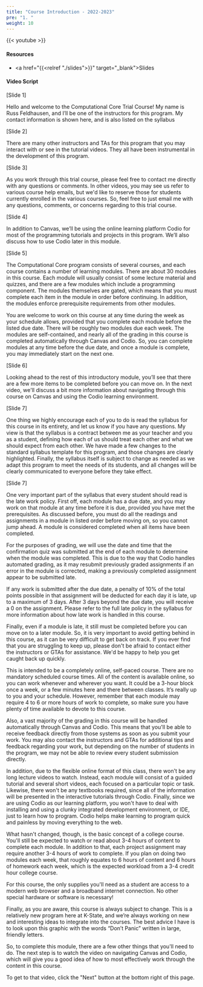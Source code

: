 ```yaml
---
title: "Course Introduction - 2022-2023"
pre: "1. "
weight: 10
---
```


<!-- TODO russfeld -->

{{< youtube  >}}

#### Resources

* <a href="{{<relref "./slides">}}" target="_blank">Slides</a>

#### Video Script


[Slide 1] 

Hello and welcome to the Computational Core Trial Course! My name is Russ Feldhausen, and I’ll be one of the instructors for this program. My contact information is shown here, and is also listed on the syllabus

[Slide 2]

There are many other instructors and TAs for this program that you may interact with or see in the tutorial videos. They all have been instrumental in the development of this program. 

[Slide 3]

As you work through this trial course, please feel free to contact me directly with any questions or comments. In other videos, you may see us refer to various course help emails, but we'd like to reserve those for students currently enrolled in the various courses. So, feel free to just email me with any questions, comments, or concerns regarding to this trial course.

[Slide 4]

In addition to Canvas, we’ll be using the online learning platform Codio for most of the programming tutorials and projects in this program. We’ll also discuss how to use Codio later in this module.

[Slide 5]

The Computational Core program consists of several courses, and each course contains a number of learning modules. There are about 30 modules in this course. Each module will usually consist of some lecture material and quizzes, and there are a few modules which include a programming component. The modules themselves are gated, which means that you must complete each item in the module in order before continuing. In addition, the modules enforce prerequisite requirements from other modules. 

You are welcome to work on this course at any time during the week as your schedule allows, provided that you complete each module before the listed due date. There will be roughly two modules due each week. The modules are self-contained, and nearly all of the grading in this course is completed automatically through Canvas and Codio. So, you can complete modules at any time before the due date, and once a module is complete, you may immediately start on the next one.

[Slide 6]

Looking ahead to the rest of this introductory module, you’ll see that there are a few more items to be completed before you can move on. In the next video, we'll discuss a bit more information about navigating through this course on Canvas and using the Codio learning environment.

[Slide 7]

One thing we highly encourage each of you to do is read the syllabus for this course in its entirety, and let us know if you have any questions. My view is that the syllabus is a contract between me as your teacher and you as a student, defining how each of us should treat each other and what we should expect from each other. We have made a few changes to the standard syllabus template for this program, and those changes are clearly highlighted. Finally, the syllabus itself is subject to change as needed as we adapt this program to meet the needs of its students, and all changes will be clearly communicated to everyone before they take effect.

[Slide 7]

One very important part of the syllabus that every student should read is the late work policy. First off, each module has a due date, and you may work on that module at any time before it is due, provided you have met the prerequisites. As discussed before, you must do all the readings and assignments in a module in listed order before moving on, so you cannot jump ahead. A module is considered completed when all items have been completed.

For the purposes of grading, we will use the date and time that the confirmation quiz was submitted at the end of each module to determine when the module was completed. This is due to the way that Codio handles automated grading, as it may resubmit previously graded assignments if an error in the module is corrected, making a previously completed assignment appear to be submitted late.

If any work is submitted after the due date, a penalty of 10% of the total points possible in that assignment will be deducted for each day it is late, up to a maximum of 3 days. After 3 days beyond the due date, you will receive a 0 on the assignment. Please refer to the full late policy in the syllabus for more information about how late work is handled in this course.

Finally, even if a module is late, it still must be completed before you can move on to a later module. So, it is very important to avoid getting behind in this course, as it can be very difficult to get back on track. If you ever find that you are struggling to keep up, please don't be afraid to contact either the instructors or GTAs for assistance. We'd be happy to help you get caught back up quickly.

This is intended to be a completely online, self-paced course. There are no mandatory scheduled course times. All of the content is available online, so you can work whenever and wherever you want. It could be a 3-hour block once a week, or a few minutes here and there between classes. It’s really up to you and your schedule. However, remember that each module may require 4 to 6 or more hours of work to complete, so make sure you have plenty of time available to devote to this course.

Also, a vast majority of the grading in this course will be handled automatically through Canvas and Codio. This means that you'll be able to receive feedback directly from those systems as soon as you submit your work. You may also contact the instructors and GTAs for additional tips and feedback regarding your work, but depending on the number of students in the program, we may not be able to review every student submission directly.

In addition, due to the flexible online format of this class, there won't be any long lecture videos to watch. Instead, each module will consist of a guided tutorial and several short videos, each focused on a particular topic or task. Likewise, there won't be any textbooks required, since all of the information will be presented in the interactive tutorials through Codio. Finally, since we are using Codio as our learning platform, you won't have to deal with installing and using a clunky integrated development environment, or IDE, just to learn how to program. Codio helps make learning to program quick and painless by moving everything to the web.

What hasn't changed, though, is the basic concept of a college course. You'll still be expected to watch or read about 3-4 hours of content to complete each module. In addition to that, each project assignment may require another 3-4 hours of work to complete. If you plan on doing two modules each week, that roughly equates to 6 hours of content and 6 hours of homework each week, which is the expected workload from a 3-4 credit hour college course.

For this course, the only supplies you'll need as a student are access to a modern web browser and a broadband internet connection. No other special hardware or software is necessary!

Finally, as you are aware, this course is always subject to change. This is a relatively new program here at K-State, and we’re always working on new and interesting ideas to integrate into the courses. The best advice I have is to look upon this graphic with the words “Don’t Panic” written in large, friendly letters. 

So, to complete this module, there are a few other things that you'll need to do. The next step is to watch the video on navigating Canvas and Codio, which will give you a good idea of how to most effectively work through the content in this course.

To get to that video, click the "Next" button at the bottom right of this page.
